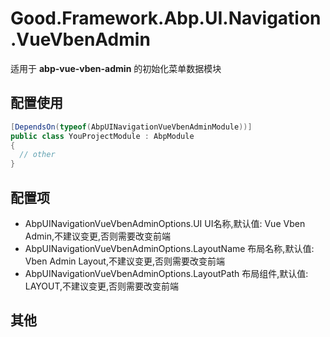 # Good.Framework.Abp.UI.Navigation.VueVbenAdmin

适用于 **abp-vue-vben-admin** 的初始化菜单数据模块  

## 配置使用

```csharp
[DependsOn(typeof(AbpUINavigationVueVbenAdminModule))]
public class YouProjectModule : AbpModule
{
  // other
}
```

## 配置项

*	AbpUINavigationVueVbenAdminOptions.UI				UI名称,默认值: Vue Vben Admin,不建议变更,否则需要改变前端  
*	AbpUINavigationVueVbenAdminOptions.LayoutName		布局名称,默认值: Vben Admin Layout,不建议变更,否则需要改变前端  
*	AbpUINavigationVueVbenAdminOptions.LayoutPath		布局组件,默认值: LAYOUT,不建议变更,否则需要改变前端  

## 其他
